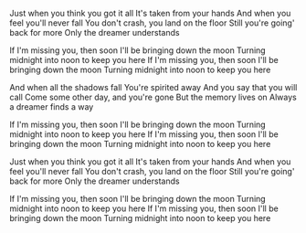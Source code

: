 Just when you think you got it all
It's taken from your hands
And when you feel you'll never fall
You don't crash, you land on the floor
Still you're going' back for more
Only the dreamer understands

If I'm missing you, then soon
I'll be bringing down the moon
Turning midnight into noon to keep you here
If I'm missing you, then soon
I'll be bringing down the moon
Turning midnight into noon to keep you here

And when all the shadows fall
You're spirited away
And you say that you will call
Come some other day, and you're gone
But the memory lives on
Always a dreamer finds a way

If I'm missing you, then soon
I'll be bringing down the moon
Turning midnight into noon to keep you here
If I'm missing you, then soon
I'll be bringing down the moon
Turning midnight into noon to keep you here

Just when you think you got it all
It's taken from your hands
And when you feel you'll never fall
You don't crash, you land on the floor
Still you're going' back for more
Only the dreamer understands

If I'm missing you, then soon
I'll be bringing down the moon
Turning midnight into noon to keep you here
If I'm missing you, then soon
I'll be bringing down the moon
Turning midnight into noon to keep you here
